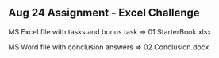 ## Aug 24 Assignment - Excel Challenge
MS Excel file with tasks and bonus task
=> 01 StarterBook.xlsx

MS Word file with conclusion answers
=> 02 Conclusion.docx
